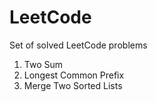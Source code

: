 # LeetCode
Set of solved LeetCode problems

1. Two Sum
14. Longest Common Prefix
21. Merge Two Sorted Lists
